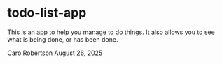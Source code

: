 # todo-list-app
This is an app to help you manage to do things. It also allows you to see what is being done, or has been done.

Caro Robertson
August 26, 2025